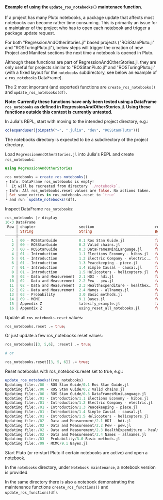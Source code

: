 #### Example of using the `update_ros_notebooks()` maintenace function.

If a project has many Pluto notebooks, a package update that affects most notebooks can become rather time consuming. This is primarily an issue for a maintainer of the project who has to open each notebook and trigger a package update request.

For both "RegressionAndOtherStories.jl" based projects ("ROSStanPluto.jl" and "ROSTuringPluto.jl"), below steps will trigger the creation of new Project and Manifest sections the next time a notebook is opened in Pluto.

Although these functions are part of RegressionAndOtherStories.jl, they are only useful for projects similar to "ROSStanPluto.jl" and "ROSTuringPluto.jl" (with a fixed layout for the `notebooks` subdirectory, see below an example of a `ros_notebooks` DataFrame).

The 2 most important (and exported) functions are `create_ros_notebooks()` and `update_ros_notebooks(df)`.

**Note: Currently these functions have only been tested using a DataFrame `ros_notebooks` as defined in RegressionAndOtherStories.jl. Using these functions outside this context is currently untested.**

In Julia's REPL, start with moving to the intended project directory, e.g.:
```julia
cd(expanduser(joinpath("~", ".julia", "dev", "ROSStanPluto")))
```

The notebooks directory is expected to be a subdirectory of the project directory.

Load `RegressionAndOtherStories.jl` into Julia's REPL and create `ros_notebooks`:
```julia
using RegressionAndOtherStories

ros_notebooks = create_ros_notebooks()
┌ Info: DataFrame ros_notebooks is empty!
└  It will be recreated from directory `./notebooks`.
┌ Info: All ros_notebooks.reset values are false. No actions taken. 
│ Set some entries in ros_notebooks.reset to `true` 
└ and run `update_notebooks!(df).
```

Inspect DataFrame `ros_notebooks`:
```julia
ros_notebooks |> display
16×3 DataFrame
 Row │ chapter                    section                            reset 
     │ String                     String                             Bool  
─────┼─────────────────────────────────────────────────────────────────────
   1 │ 00 - ROSStanGuide          0.1 Ros Stan Guide.jl              false
   2 │ 00 - ROSStanGuide          0.2 Valid chains.jl                false
   3 │ 00 - ROSStanGuide          0.3 DataFramesMiniLanguage.jl      false
   4 │ 01 - Introduction          1.1 Elections Economy - hibbs.jl   false
   5 │ 01 - Introduction          1.2 Electric Company - electric.…  false
   6 │ 01 - Introduction          1.3 Peacekeeping - piece.jl        false
   7 │ 01 - Introduction          1.4 Simple Causal - causal.jl      false
   8 │ 01 - Introduction          1.5 Helicopters - helicopters.jl   false
   9 │ 02 - Data and Measurement  2.1 HDI - hdi.jl                   false
  10 │ 02 - Data and Measurement  2.2 Pew - pew.jl                   false
  11 │ 02 - Data and Measurement  2.3 HealthExpenditure - healthex…  false
  12 │ 02 - Data and Measurement  2.4 Names - allnames.jl            false
  13 │ 03 - Probability           3.0 Basic methods.jl               false
  14 │ 09 - MCMC                  9.1 Bayes.jl                       false
  15 │ Appendix Z                 latexify_example.jl                false
  16 │ Appendix Z                 using_reset_all_notebooks.jl       false
```

Update all `ros_notebooks.reset` values:
```julia
ros_notebooks.reset .= true;
```

Or just update a few ros_notebooks.reset values:
```julia
ros_notebooks[[3, 5,6], :reset] .= true;

# or

ros_notebooks.reset[[3, 5, 6]] .= true;

```

Reset notebooks with ros_notebooks.reset set to true, e.g.:
```julia
update_ros_notebooks!(ros_notebooks)
Updating file:./00 - ROS Stan Guide/0.1 Ros Stan Guide.jl
Updating file:./00 - ROS Stan Guide/0.2 Valid chains.jl
Updating file:./00 - ROS Stan Guide/0.3 DataFramesMiniLanguage.jl
Updating file:./01 - Introduction/1.1 Elections Economy - hibbs.jl
Updating file:./01 - Introduction/1.2 Electric Company - electric.jl
Updating file:./01 - Introduction/1.3 Peacekeeping - piece.jl
Updating file:./01 - Introduction/1.4 Simple Causal - causal.jl
Updating file:./01 - Introduction/1.5 Helicopters - helicopters.jl
Updating file:./02 - Data and Measurement/2.1 HDI - hdi.jl
Updating file:./02 - Data and Measurement/2.2 Pew - pew.jl
Updating file:./02 - Data and Measurement/2.3 HealthExpenditure - health.jl
Updating file:./02 - Data and Measurement/2.4 Names - allnames.jl
Updating file:./03 - Probability/3.0 Basic methods.jl
Updating file:./09 - MCMC/9.1 Bayes.jl
```

Start Pluto (or re-start Pluto if certain notebooks are active) and open a notebook.

In the `notebooks` directory, under `Notebook maintenance`, a notebook version is provided.

In the same directory there is also a notebook demonstrating the maintenance functions `create_ros_functions()` and `update_ros_functions(df)`.

